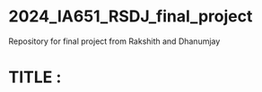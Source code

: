 # 2024_IA651_RSDJ_final_project
Repository for final project from Rakshith and Dhanumjay 


<H1> TITLE :  </H1>
